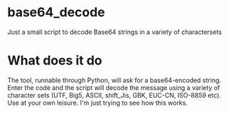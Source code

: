 # base64_decode
Just a small script to decode Base64 strings in a variety of charactersets

# What does it do
The tool, runnable through Python, will ask for a base64-encoded string. Enter the code and the script will decode the message using a variety of character sets (UTF, Big5, ASCII, shift_Jis, GBK, EUC-CN, ISO-8859 etc).
Use at your own leisure. I'm just trying to see how this works.
